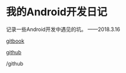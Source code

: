 # 我的Android开发日记

记录一些Android开发中遇见的坑。   ——2018.3.16

[gitbook](https://zxos.gitbooks.io/androidmark)

[github](https://github.com/zxos/AndroidMark)

/github

